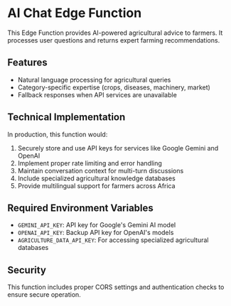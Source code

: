 
# AI Chat Edge Function

This Edge Function provides AI-powered agricultural advice to farmers. It processes user questions and returns expert farming recommendations.

## Features

- Natural language processing for agricultural queries
- Category-specific expertise (crops, diseases, machinery, market)
- Fallback responses when API services are unavailable

## Technical Implementation

In production, this function would:
1. Securely store and use API keys for services like Google Gemini and OpenAI
2. Implement proper rate limiting and error handling
3. Maintain conversation context for multi-turn discussions
4. Include specialized agricultural knowledge databases
5. Provide multilingual support for farmers across Africa

## Required Environment Variables

- `GEMINI_API_KEY`: API key for Google's Gemini AI model
- `OPENAI_API_KEY`: Backup API key for OpenAI's models
- `AGRICULTURE_DATA_API_KEY`: For accessing specialized agricultural databases

## Security

This function includes proper CORS settings and authentication checks to ensure secure operation.
